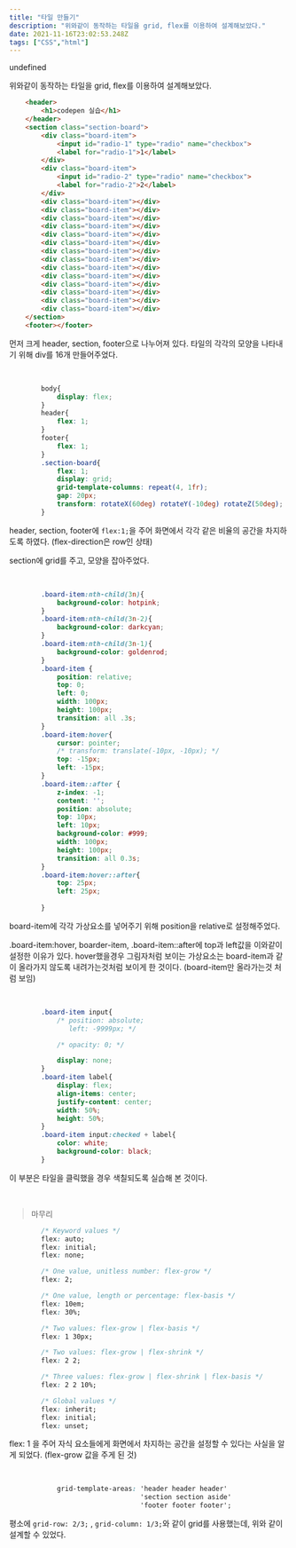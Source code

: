 ```yaml
---
title: "타일 만들기"
description: "위와같이 동작하는 타일을 grid, flex를 이용하여 설계해보았다."
date: 2021-11-16T23:02:53.248Z
tags: ["CSS","html"]
---
```

undefined

위와같이 동작하는 타일을 grid, flex를 이용하여 설계해보았다.

```html
    <header>
        <h1>codepen 실습</h1>
    </header>
    <section class="section-board">
        <div class="board-item">
            <input id="radio-1" type="radio" name="checkbox">
            <label for="radio-1">1</label>
        </div>
        <div class="board-item">
            <input id="radio-2" type="radio" name="checkbox">
            <label for="radio-2">2</label>
        </div>
        <div class="board-item"></div>
        <div class="board-item"></div>
        <div class="board-item"></div>
        <div class="board-item"></div>
        <div class="board-item"></div>
        <div class="board-item"></div>
        <div class="board-item"></div>
        <div class="board-item"></div>
        <div class="board-item"></div>
        <div class="board-item"></div>
        <div class="board-item"></div>
        <div class="board-item"></div>
        <div class="board-item"></div>
        <div class="board-item"></div>
    </section>
    <footer></footer>
```

먼저 크게 header, section, footer으로 나누어져 있다.
타일의 각각의 모양을 나타내기 위해 div를 16개 만들어주었다.

<br>

```css
        body{
            display: flex;
        }
        header{
            flex: 1;
        }
        footer{
            flex: 1;
        }
        .section-board{
            flex: 1;
            display: grid;
            grid-template-columns: repeat(4, 1fr);
            gap: 20px;
            transform: rotateX(60deg) rotateY(-10deg) rotateZ(50deg);
        }
```

header, section, footer에 `flex:1;`을 주어 화면에서 각각 같은 비율의 공간을 차지하도록 하였다. (flex-direction은 row인 상태)

section에 grid를 주고, 모양을 잡아주었다.

<br>

```css
        .board-item:nth-child(3n){
            background-color: hotpink;
        }
        .board-item:nth-child(3n-2){
            background-color: darkcyan;
        }
        .board-item:nth-child(3n-1){
            background-color: goldenrod;
        }
        .board-item {
            position: relative;
            top: 0;
            left: 0;
            width: 100px;
            height: 100px;
            transition: all .3s;
        }
        .board-item:hover{
            cursor: pointer;
            /* transform: translate(-10px, -10px); */
            top: -15px;
            left: -15px;
        }
        .board-item::after {
            z-index: -1;
            content: '';
            position: absolute;
            top: 10px;
            left: 10px;
            background-color: #999;
            width: 100px;
            height: 100px;
            transition: all 0.3s;
        }
        .board-item:hover::after{
            top: 25px;
            left: 25px;
            
        }
```

board-item에 각각 가상요소를 넣어주기 위해 position을 relative로 설정해주었다. 

.board-item:hover, boarder-item, .board-item::after에 top과 left값을 이와같이 설정한 이유가 있다. hover했을경우 그림자처럼 보이는 가상요소는 board-item과 같이 올라가지 않도록 내려가는것처럼 보이게 한 것이다. (board-item만 올라가는것 처럼 보임)

<br>

```css
        .board-item input{
            /* position: absolute;
               left: -9999px; */

            /* opacity: 0; */

            display: none;
        }
        .board-item label{
            display: flex;
            align-items: center;
            justify-content: center;
            width: 50%;
            height: 50%;
        }
        .board-item input:checked + label{
            color: white;
            background-color: black;
        }
```

이 부분은 타일을 클릭했을 경우 색칠되도록 실습해 본 것이다.

<br>

> 마무리

```css
        /* Keyword values */
        flex: auto;
        flex: initial;
        flex: none;

        /* One value, unitless number: flex-grow */
        flex: 2;

        /* One value, length or percentage: flex-basis */
        flex: 10em;
        flex: 30%;

        /* Two values: flex-grow | flex-basis */
        flex: 1 30px;

        /* Two values: flex-grow | flex-shrink */
        flex: 2 2;

        /* Three values: flex-grow | flex-shrink | flex-basis */
        flex: 2 2 10%;

        /* Global values */
        flex: inherit;
        flex: initial;
        flex: unset;
```

flex: 1 을 주어 자식 요소들에게 화면에서 차지하는 공간을 설정할 수 있다는 사실을 알게 되었다. (flex-grow 값을 주게 된 것)

<br>

```css
            grid-template-areas: 'header header header'
                                 'section section aside'
                                 'footer footer footer';
```

평소에 `grid-row: 2/3;` , `grid-column: 1/3;`와 같이 grid를 사용했는데, 위와 같이 설계할 수 있었다.